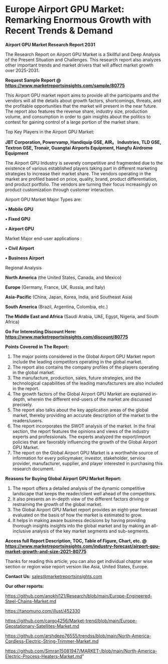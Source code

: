# Europe Airport GPU Market: Remarking Enormous Growth with Recent Trends & Demand

<strong>Airport GPU Market Research Report 2031</strong>

The Research Report on Airport GPU Market is a Skillful and Deep Analysis of the Present Situation and Challenges. This research report also analyzes other important trends and market drivers that will affect market growth over 2025-2031.

<strong>Request Sample Report @ <a href=https://www.marketreportsinsights.com/sample/80775>https://www.marketreportsinsights.com/sample/80775</a></strong>

This Airport GPU market report aims to provide all the participants and the vendors will all the details about growth factors, shortcomings, threats, and the profitable opportunities that the market will present in the near future. The report also features the revenue share, industry size, production volume, and consumption in order to gain insights about the politics to contest for gaining control of a large portion of the market share.

Top Key Players in the Airport GPU Market:

<strong>JBT Corporation, Powervamp, Handiquip GSE, AIR。 Industries, TLD GSE, Textron GSE, Tronair, Guangtai Airports Equipment, Hangfu Airdrome Equipment</strong>

The Airport GPU Industry is severely competitive and fragmented due to the existence of various established players taking part in different marketing strategies to increase their market share. The vendors operating in the market are profiled based on price, quality, brand, product differentiation, and product portfolio. The vendors are turning their focus increasingly on product customization through customer interaction.

Airport GPU Market Major Types are:

<strong>• Mobile GPU

• Fixed GPU

• Airport GPU</strong>

Market Major end-user applications :

<strong>• Civil Airport

• Business Airport</strong>

Regional Analysis

</u><strong><b>North America</b></strong> (the United States, Canada, and Mexico)

<strong><b>Europe </b></strong>(Germany, France, UK, Russia, and Italy)

<strong><b>Asia-Pacific</b></strong> (China, Japan, Korea, India, and Southeast Asia)

<strong><b>South America</b></strong> (Brazil, Argentina, Colombia, etc.)

<strong><b>The Middle East and Africa</b></strong> (Saudi Arabia, UAE, Egypt, Nigeria, and South Africa)

<strong>Go For Interesting Discount Here: <a href=https://www.marketreportsinsights.com/discount/80775>https://www.marketreportsinsights.com/discount/80775</a></strong>

<strong>Points Covered in The Report:</strong>
<ol>
  <li>The major points considered in the Global Airport GPU Market report include the leading competitors operating in the global market.</li>
  <li>The report also contains the company profiles of the players operating in the global market.</li>
  <li>The manufacture, production, sales, future strategies, and the technological capabilities of the leading manufacturers are also included in the report.</li>
  <li>The growth factors of the Global Airport GPU Market are explained in-depth, wherein the different end-users of the market are discussed precisely.</li>
  <li>The report also talks about the key application areas of the global market, thereby providing an accurate description of the market to the readers/users.</li>
  <li>The report incorporates the SWOT analysis of the market. In the final section, the report features the opinions and views of the industry experts and professionals. The experts analyzed the export/import policies that are favorably influencing the growth of the Global Airport GPU Market.</li>
  <li>The report on the Global Airport GPU Market is a worthwhile source of information for every policymaker, investor, stakeholder, service provider, manufacturer, supplier, and player interested in purchasing this research document.</li>
</ol>
<strong>Reasons for Buying Global Airport GPU Market Report:</strong>

<ol>
  <li>The report offers a detailed analysis of the dynamic competitive landscape that keeps the reader/client well ahead of the competitors.</li>
  <li>It also presents an in-depth view of the different factors driving or restraining the growth of the global market.</li>
  <li>The Global Airport GPU Market report provides an eight-year forecast evaluated on the basis of how the market is estimated to grow.</li>
  <li>It helps in making aware business decisions by having providing thorough insights insights into the global market and by making an all-inclusive analysis of the key market segments and sub-segments.</li>
</ol>
<strong>Access full Report Description, TOC, Table of Figure, Chart, etc. @ <a href=https://www.marketreportsinsights.com/industry-forecast/airport-gpu-market-growth-and-size-2021-80775>https://www.marketreportsinsights.com/industry-forecast/airport-gpu-market-growth-and-size-2021-80775</a></strong>


Thanks for reading this article; you can also get individual chapter wise section or region wise report version like Asia, United States, Europe.

<strong>Contact Us:</strong>
sales@marketreportsinsights.com

<strong>Our other reports:</strong>

<a href=https://github.com/anokhi121/Research/blob/main/Europe-Engineered-Steel-Chains-Market.md>https://github.com/anokhi121/Research/blob/main/Europe-Engineered-Steel-Chains-Market.md</a>

<a href=https://tanomuno.com/illust/452330>https://tanomuno.com/illust/452330</a>

<a href=https://github.com/cargo4256/Market-trend/blob/main/Europe-Geostationary-Satellites-Market.md>https://github.com/cargo4256/Market-trend/blob/main/Europe-Geostationary-Satellites-Market.md</a>

<a href=https://github.com/arshdeep76555/trendss/blob/main/North-America-Cordless-Electric-String-Trimmer-Market.md>https://github.com/arshdeep76555/trendss/blob/main/North-America-Cordless-Electric-String-Trimmer-Market.md</a>

<a href=https://github.com/Simran15081947/MARKET-/blob/main/North-America-Electric-Process-Heaters-Market.md>https://github.com/Simran15081947/MARKET-/blob/main/North-America-Electric-Process-Heaters-Market.md</a>"
